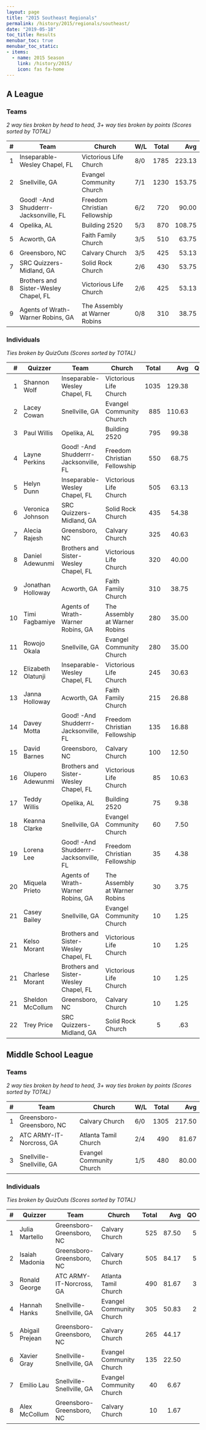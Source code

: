 ```yaml
---
layout: page
title: "2015 Southeast Regionals"
permalink: /history/2015/regionals/southeast/
date: "2019-05-18"
toc_title: Results
menubar_toc: true
menubar_toc_static:
- items:
  - name: 2015 Season
    link: /history/2015/
    icon: fas fa-home
---
```


## A League

### Teams

*2 way ties broken by head to head, 3+ way ties broken by points (Scores sorted by TOTAL)*

| # | Team                                  | Church                        | W/L | Total | Avg    |
|--:|---------------------------------------|-------------------------------|-----|------:|-------:|
| 1 | Inseparable-Wesley Chapel, FL         | Victorious Life Church        | 8/0 | 1785  | 223.13 |
| 2 | Snellville, GA                        | Evangel Community Church      | 7/1 | 1230  | 153.75 |
| 3 | Good! -And Shudderrr-Jacksonville, FL | Freedom Christian Fellowship  | 6/2 | 720   | 90.00  |
| 4 | Opelika, AL                           | Building 2520                 | 5/3 | 870   | 108.75 |
| 5 | Acworth, GA                           | Faith Family Church           | 3/5 | 510   | 63.75  |
| 6 | Greensboro, NC                        | Calvary Church                | 3/5 | 425   | 53.13  |
| 7 | SRC Quizzers-Midland, GA              | Solid Rock Church             | 2/6 | 430   | 53.75  |
| 8 | Brothers and Sister-Wesley Chapel, FL | Victorious Life Church        | 2/6 | 425   | 53.13  |
| 9 | Agents of Wrath-Warner Robins, GA     | The Assembly at Warner Robins | 0/8 | 310   | 38.75  |

### Individuals

*Ties broken by QuizOuts (Scores sorted by TOTAL)*

| #  | Quizzer            | Team                                  | Church                        | Total | Avg    | QO |
|---:|--------------------|---------------------------------------|-------------------------------|------:|-------:|---:|
| 1  | Shannon Wolf       | Inseparable-Wesley Chapel, FL         | Victorious Life Church        | 1035  | 129.38 | 8  |
| 2  | Lacey Cowan        | Snellville, GA                        | Evangel Community Church      | 885   | 110.63 | 6  |
| 3  | Paul Willis        | Opelika, AL                           | Building 2520                 | 795   | 99.38  | 6  |
| 4  | Layne Perkins      | Good! -And Shudderrr-Jacksonville, FL | Freedom Christian Fellowship  | 550   | 68.75  | 4  |
| 5  | Helyn Dunn         | Inseparable-Wesley Chapel, FL         | Victorious Life Church        | 505   | 63.13  | 5  |
| 6  | Veronica Johnson   | SRC Quizzers-Midland, GA              | Solid Rock Church             | 435   | 54.38  | 4  |
| 7  | Alecia Rajesh      | Greensboro, NC                        | Calvary Church                | 325   | 40.63  | 1  |
| 8  | Daniel Adewunmi    | Brothers and Sister-Wesley Chapel, FL | Victorious Life Church        | 320   | 40.00  | 2  |
| 9  | Jonathan Holloway  | Acworth, GA                           | Faith Family Church           | 310   | 38.75  | 1  |
| 10 | Timi Fagbamiye     | Agents of Wrath-Warner Robins, GA     | The Assembly at Warner Robins | 280   | 35.00  | 3  |
| 11 | Rowojo Okala       | Snellville, GA                        | Evangel Community Church      | 280   | 35.00  | 1  |
| 12 | Elizabeth Olatunji | Inseparable-Wesley Chapel, FL         | Victorious Life Church        | 245   | 30.63  | 2  |
| 13 | Janna Holloway     | Acworth, GA                           | Faith Family Church           | 215   | 26.88  | 1  |
| 14 | Davey Motta        | Good! -And Shudderrr-Jacksonville, FL | Freedom Christian Fellowship  | 135   | 16.88  | 1  |
| 15 | David Barnes       | Greensboro, NC                        | Calvary Church                | 100   | 12.50  |    |
| 16 | Olupero Adewunmi   | Brothers and Sister-Wesley Chapel, FL | Victorious Life Church        | 85    | 10.63  |    |
| 17 | Teddy Willis       | Opelika, AL                           | Building 2520                 | 75    | 9.38   |    |
| 18 | Keanna Clarke      | Snellville, GA                        | Evangel Community Church      | 60    | 7.50   |    |
| 19 | Lorena Lee         | Good! -And Shudderrr-Jacksonville, FL | Freedom Christian Fellowship  | 35    | 4.38   |    |
| 20 | Miquela Prieto     | Agents of Wrath-Warner Robins, GA     | The Assembly at Warner Robins | 30    | 3.75   |    |
| 21 | Casey Bailey       | Snellville, GA                        | Evangel Community Church      | 10    | 1.25   |    |
| 21 | Kelso Morant       | Brothers and Sister-Wesley Chapel, FL | Victorious Life Church        | 10    | 1.25   |    |
| 21 | Charlese Morant    | Brothers and Sister-Wesley Chapel, FL | Victorious Life Church        | 10    | 1.25   |    |
| 21 | Sheldon McCollum   | Greensboro, NC                        | Calvary Church                | 10    | 1.25   |    |
| 22 | Trey Price         | SRC Quizzers-Midland, GA              | Solid Rock Church             | 5     | .63    |    |

## Middle School League

### Teams

*2 way ties broken by head to head, 3+ way ties broken by points (Scores sorted by TOTAL)*

| # | Team                      | Church                   | W/L | Total | Avg    |
|--:|---------------------------|--------------------------|-----|------:|-------:|
| 1 | Greensboro-Greensboro, NC | Calvary Church           | 6/0 | 1305  | 217.50 |
| 2 | ATC ARMY-IT-Norcross, GA  | Atlanta Tamil Church     | 2/4 | 490   | 81.67  |
| 3 | Snellville-Snellville, GA | Evangel Community Church | 1/5 | 480   | 80.00  |

### Individuals

*Ties broken by QuizOuts (Scores sorted by TOTAL)*

| # | Quizzer         | Team                      | Church                   | Total | Avg   | QO |
|--:|-----------------|---------------------------|--------------------------|------:|------:|---:|
| 1 | Julia Martello  | Greensboro-Greensboro, NC | Calvary Church           | 525   | 87.50 | 5  |
| 2 | Isaiah Madonia  | Greensboro-Greensboro, NC | Calvary Church           | 505   | 84.17 | 5  |
| 3 | Ronald George   | ATC ARMY-IT-Norcross, GA  | Atlanta Tamil Church     | 490   | 81.67 | 3  |
| 4 | Hannah Hanks    | Snellville-Snellville, GA | Evangel Community Church | 305   | 50.83 | 2  |
| 5 | Abigail Prejean | Greensboro-Greensboro, NC | Calvary Church           | 265   | 44.17 |    |
| 6 | Xavier Gray     | Snellville-Snellville, GA | Evangel Community Church | 135   | 22.50 |    |
| 7 | Emilio Lau      | Snellville-Snellville, GA | Evangel Community Church | 40    | 6.67  |    |
| 8 | Alex McCollum   | Greensboro-Greensboro, NC | Calvary Church           | 10    | 1.67  |    |
